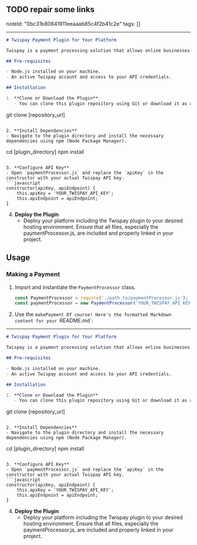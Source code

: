 TODO repair some links
---
noteId: "0bc31b80641911eeaaab85c4f2b41c2e"
tags: []

---

```markdown
# Twispay Payment Plugin for Your Platform

Twispay is a payment processing solution that allows online businesses to accept payments through a variety of methods. This plugin enables you to integrate Twispay's payment processing capabilities into your platform easily and efficiently.

## Pre-requisites

- Node.js installed on your machine.
- An active Twispay account and access to your API credentials.

## Installation

1. **Clone or Download the Plugin**
   - You can clone this plugin repository using Git or download it as a ZIP file.
   ```
   git clone [repository_url]
   ```

2. **Install Dependencies**
   - Navigate to the plugin directory and install the necessary dependencies using npm (Node Package Manager).
   ```
   cd [plugin_directory]
   npm install
   ```

3. **Configure API Key**
   - Open `paymentProcessor.js` and replace the `apiKey` in the constructor with your actual Twispay API key.
   ```javascript
   constructor(apiKey, apiEndpoint) {
       this.apiKey = 'YOUR_TWISPAY_API_KEY';
       this.apiEndpoint = apiEndpoint;
   }
   ```

4. **Deploy the Plugin**
   - Deploy your platform including the Twispay plugin to your desired hosting environment. Ensure that all files, especially the paymentProcessor.js, are included and properly linked in your project.

## Usage

### Making a Payment

1. Import and instantiate the `PaymentProcessor` class.
   ```javascript
   const PaymentProcessor = require('./path_to/paymentProcessor.js');
   const paymentProcessor = new PaymentProcessor('YOUR_TWISPAY_API_KEY', 'TWISPAY_API_ENDPOINT');
   ```

2. Use the `makePayment
Of course! Here's the formatted Markdown content for your `README.md`:

---

```markdown
# Twispay Payment Plugin for Your Platform

Twispay is a payment processing solution that allows online businesses to accept payments through a variety of methods. This plugin enables you to integrate Twispay's payment processing capabilities into your platform easily and efficiently.

## Pre-requisites

- Node.js installed on your machine.
- An active Twispay account and access to your API credentials.

## Installation

1. **Clone or Download the Plugin**
   - You can clone this plugin repository using Git or download it as a ZIP file.
   ```
   git clone [repository_url]
   ```

2. **Install Dependencies**
   - Navigate to the plugin directory and install the necessary dependencies using npm (Node Package Manager).
   ```
   cd [plugin_directory]
   npm install
   ```

3. **Configure API Key**
   - Open `paymentProcessor.js` and replace the `apiKey` in the constructor with your actual Twispay API key.
   ```javascript
   constructor(apiKey, apiEndpoint) {
       this.apiKey = 'YOUR_TWISPAY_API_KEY';
       this.apiEndpoint = apiEndpoint;
   }
   ```

4. **Deploy the Plugin**
   - Deploy your platform including the Twispay plugin to your desired hosting environment. Ensure that all files, especially the paymentProcessor.js, are included and properly linked in your project.
